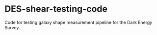 # DES-shear-testing-code
Code for testing galaxy shape measurement pipeline for the Dark Energy Survey. 
